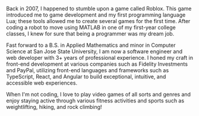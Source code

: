 Back in 2007, I happened to stumble upon a game called Roblox. This game introduced me to game development and my first programming language Lua; these tools allowed me to create several games for the first time. After coding a robot to move using MATLAB in one of my first-year college classes, I knew for sure that being a programmer was my dream job.

Fast forward to a B.S. in Applied Mathematics and minor in Computer Science at San Jose State University, I am now a software engineer and web developer with 3+ years of professional experience. I honed my craft in front-end development at various companies such as Fidelity Investments and PayPal, utilizing front-end languages and frameworks such as TypeScript, React, and Angular to build exceptional, intuitive, and accessible web experiences. 

When I'm not coding, I love to play video games of all sorts and genres and enjoy staying active through various fitness activities and sports such as weightlifting, hiking, and rock climbing!

